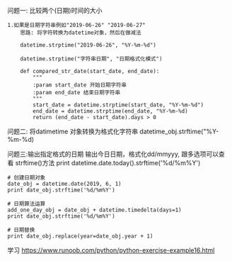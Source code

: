 
问题一: 比较两个(日期)时间的大小

    1.如果是日期字符串例如"2019-06-26" "2019-06-27"
        思路: 将字符转换为datetime对象，然后在做减法

        datetime.strptime("2019-06-26", "%Y-%m-%d")

        datetime.strptime("字符串日期", "日期格式化模式")
        
        def compared_str_date(start_date, end_date):
            """
            :param start_date 开始日期字符串
            :param end_date 结束日期字符串
            """
            start_date = datetime.strptime(start_date, "%Y-%m-%d")
            end_date = datetime.strptime(end_date, "%Y-%m-%d)
            return (end_date - start_date).days > 0


问题二: 将datimetime 对象转换为格式化字符串
    datetime_obj.strftime("%Y-%m-%d)


问题三:输出指定格式的日期
    输出今日日期，格式化dd/mmyyy, 跟多选项可以查看 strftime()方法
    print datetime.date.today().strftime('%d/%m%Y')

    # 创建日期对象
    date_obj = datetime.date(2019, 6, 1)
    print date_obj.strftime('%d/%m%Y')

    # 日期算法运算
    add_one_day_obj = date_obj + datetime.timedelta(days=1)
    print date_obj.strftime('%d/%m%Y')

    # 日期替换
    print date_obj.replace(year=date_obj.year + 1)




学习
https://www.runoob.com/python/python-exercise-example16.html

